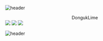 ![header](https://capsule-render.vercel.app/api?type=egg&color=e0e0e0&height=300&section=header&text=DongukLim&fontSize=90)

<center> DongukLime</center>
<a><img src="https://img.shields.io/badge/Java-007396?style=flat&logo=Java&logoColor=white"/></a> <a><img src="https://img.shields.io/badge/JavaScript-yellow?style=flat&logo=JavaScript&logoColor=white"/></a> <a><img src="https://img.shields.io/badge/Vue-green?style=flat&logo=Vue.js&logoColor=white"/></a>

![header](https://capsule-render.vercel.app/api?type=egg&color=e0e0e0&height=300&section=footer&fontSize=90)
